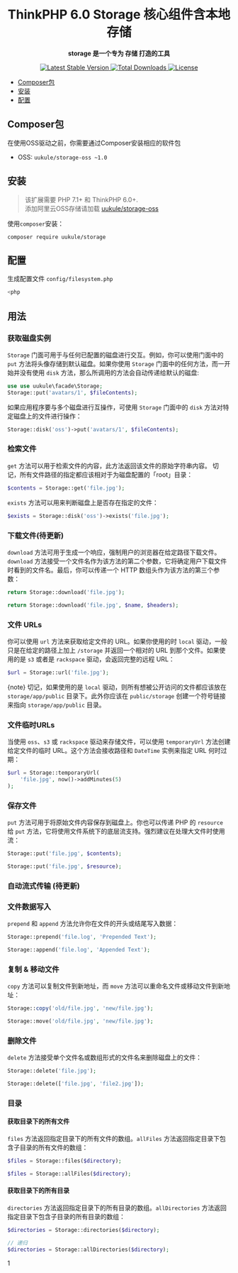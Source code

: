 <h1 align="center">
ThinkPHP 6.0 Storage 核心组件含本地存储
</h1>
<p align="center">
	<strong>storage 是一个专为 存储 打造的工具</strong>    
</p>

<p align="center">
    <a href="https://packagist.org/packages/uukule/storage">
		<img src="https://poser.pugx.org/uukule/storage/v/stable" alt="Latest Stable Version">
  	</a>
     <a href="https://packagist.org/packages/uukule/storage">
		<img src="https://poser.pugx.org/uukule/storage/downloads" alt="Total Downloads">
  	</a>
    <a href="https://packagist.org/packages/uukule/storage">
		<img src="https://poser.pugx.org/uukule/storage/license" alt="License">
  	</a>
</p>

* [Composer包](#Composer包)
* [安装](#安装)
* [配置](#配置)


## Composer包

在使用OSS驱动之前，你需要通过Composer安装相应的软件包

* OSS: `uukule/storage-oss ~1.0`


## 安装

> 该扩展需要 PHP 7.1+ 和 ThinkPHP 6.0+. <br>
> 添加阿里云OSS存储请加载 [uukule/storage-oss ](https://packagist.org/packages/uukule/storage-oss)

使用`composer`安装：

```
composer require uukule/storage
```

## 配置

生成配置文件 `config/filesystem.php`
```php
<php

```

## 用法

### 获取磁盘实例
`Storage` 门面可用于与任何已配置的磁盘进行交互。例如，你可以使用门面中的 `put` 方法将头像存储到默认磁盘。如果你使用 `Storage` 门面中的任何方法，而一开始并没有使用 `disk` 方法，那么所调用的方法会自动传递给默认的磁盘:


```php
use use uukule\facade\Storage;
Storage::put('avatars/1', $fileContents);
```

如果应用程序要与多个磁盘进行互操作，可使用 `Storage` 门面中的 `disk` 方法对特定磁盘上的文件进行操作：

```php
Storage::disk('oss')->put('avatars/1', $fileContents);
```

### 检索文件
`get` 方法可以用于检索文件的内容，此方法返回该文件的原始字符串内容。 切记，所有文件路径的指定都应该相对于为磁盘配置的「root」目录：

```php
$contents = Storage::get('file.jpg');
```
`exists` 方法可以用来判断磁盘上是否存在指定的文件：
```php
$exists = Storage::disk('oss')->exists('file.jpg');
```
### 下载文件(待更新)
`download` 方法可用于生成一个响应，强制用户的浏览器在给定路径下载文件。 `download` 方法接受一个文件名作为该方法的第二个参数，它将确定用户下载文件时看到的文件名。最后，你可以传递一个 HTTP 数组头作为该方法的第三个参数：

```php
return Storage::download('file.jpg');

return Storage::download('file.jpg', $name, $headers);
```

### 文件 URLs
你可以使用 `url` 方法来获取给定文件的 URL。如果你使用的时 `local` 驱动，一般只是在给定的路径上加上 `/storage` 并返回一个相对的 URL 到那个文件。如果使用的是 `s3` 或者是 `rackspace` 驱动，会返回完整的远程 URL：

```php
$url = Storage::url('file.jpg');
```
{note} 切记，如果使用的是 `local` 驱动，则所有想被公开访问的文件都应该放在 `storage/app/public` 目录下。此外你应该在 `public/storage` 创建一个符号链接 来指向 `storage/app/public` 目录。
### 文件临时URLs
当使用 `oss`、`s3` 或 `rackspace` 驱动来存储文件，可以使用 `temporaryUrl` 方法创建给定文件的临时 URL。这个方法会接收路径和 `DateTime` 实例来指定 URL 何时过期：
```php
$url = Storage::temporaryUrl(
    'file.jpg', now()->addMinutes(5)
);
```
### 保存文件

`put` 方法可用于将原始文件内容保存到磁盘上。你也可以传递 PHP 的 `resource` 给 `put` 方法，它将使用文件系统下的底层流支持。强烈建议在处理大文件时使用流：
```php
Storage::put('file.jpg', $contents);

Storage::put('file.jpg', $resource);
```
### 自动流式传输 (待更新)

### 文件数据写入
`prepend` 和 `append` 方法允许你在文件的开头或结尾写入数据：
```php
Storage::prepend('file.log', 'Prepended Text');

Storage::append('file.log', 'Appended Text');
```
### 复制 & 移动文件
`copy` 方法可以复制文件到新地址，而 `move` 方法可以重命名文件或移动文件到新地址：
```php
Storage::copy('old/file.jpg', 'new/file.jpg');

Storage::move('old/file.jpg', 'new/file.jpg');
```

### 删除文件
`delete` 方法接受单个文件名或数组形式的文件名来删除磁盘上的文件：
```php
Storage::delete('file.jpg');

Storage::delete(['file.jpg', 'file2.jpg']);
```

### 目录
#### 获取目录下的所有文件
`files` 方法返回指定目录下的所有文件的数组。`allFiles` 方法返回指定目录下包含子目录的所有文件的数组：
```php
$files = Storage::files($directory);

$files = Storage::allFiles($directory);
```

#### 获取目录下的所有目录
`directories` 方法返回指定目录下的所有目录的数组。`allDirectories` 方法返回指定目录下包含子目录的所有目录的数组：
```php
$directories = Storage::directories($directory);

// 递归
$directories = Storage::allDirectories($directory);
```



















1
